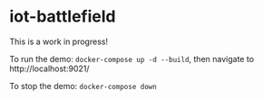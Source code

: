 # iot-battlefield

This is a work in progress!

To run the demo: `docker-compose up -d --build`, then navigate to http://localhost:9021/

To stop the demo: `docker-compose down`